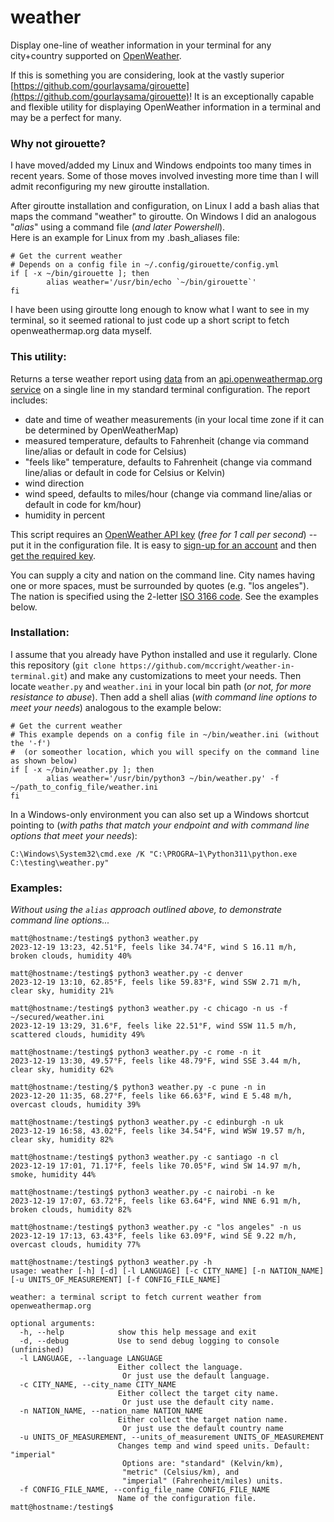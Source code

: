 # weather
Display one-line of weather information in your terminal for any city+country supported on [OpenWeather](https://openweathermap.org/).  

If this is something you are considering, look at the vastly superior [https://github.com/gourlaysama/girouette](https://github.com/gourlaysama/girouette)!  It is an exceptionally capable and flexible utility for displaying OpenWeather information in a terminal and may be a perfect for many.  

### Why not girouette?  
I have moved/added my Linux and Windows endpoints too many times in recent years.  Some of those moves involved investing more time than I will admit reconfiguring my new giroutte installation.  

After giroutte installation and configuration, on Linux I add a bash alias that maps the command "weather" to giroutte.  On Windows I did an analogous "*alias*" using a command file (*and later Powershell*).  
Here is an example for Linux from my .bash_aliases file:  

```terminal
# Get the current weather
# Depends on a config file in ~/.config/girouette/config.yml
if [ -x ~/bin/girouette ]; then
        alias weather='/usr/bin/echo `~/bin/girouette`'
fi
```

I have been using giroutte long enough to know what I want to see in my terminal, so it seemed rational to just code up a short script to fetch openweathermap.org data myself.  

### This utility:  
Returns a terse weather report using [data](https://openweathermap.org/current#data) from an [api.openweathermap.org service](https://openweathermap.org/current) on a single line in my standard terminal configuration.  The report includes: 
* date and time of weather measurements (in your local time zone if it can be determined by OpenWeatherMap)  
* measured temperature, defaults to Fahrenheit (change via command line/alias or default in code for Celsius)  
* "feels like" temperature, defaults to Fahrenheit (change via command line/alias or default in code for Celsius or Kelvin)  
* wind direction  
* wind speed, defaults to miles/hour (change via command line/alias or default in code for km/hour)  
* humidity in percent  

This script requires an [OpenWeather API key](https://openweathermap.org/appid) (*free for 1 call per second*) -- put it in the configuration file.  It is easy to [sign-up for an account](https://openweathermap.org/home/sign_up) and then [get the required key](https://home.openweathermap.org/api_keys).  

You can supply a city and nation on the command line.  City names having one or more spaces, must be surrounded by quotes (e.g. "los angeles").  The nation is specified using the 2-letter [ISO 3166 code](https://en.wikipedia.org/wiki/ISO_3166).  See the examples below.  

### Installation:
I assume that you already have Python installed and use it regularly.  Clone this repository (```git clone https://github.com/mccright/weather-in-terminal.git```) and make any customizations to meet your needs.  Then locate ```weather.py``` and ```weather.ini``` in your local bin path (*or not, for more resistance to abuse*).  Then add a shell alias (*with command line options to meet your needs*) analogous to the example below:  

```terminal
# Get the current weather
# This example depends on a config file in ~/bin/weather.ini (without the '-f') 
#  (or someother location, which you will specify on the command line as shown below)
if [ -x ~/bin/weather.py ]; then
        alias weather='/usr/bin/python3 ~/bin/weather.py' -f ~/path_to_config_file/weather.ini
fi
```

In a Windows-only environment you can also set up a Windows shortcut pointing to (*with paths that match your endpoint and with command line options that meet your needs*):  
```terminal
C:\Windows\System32\cmd.exe /K "C:\PROGRA~1\Python311\python.exe  C:\testing\weather.py"
```

### Examples:  
*Without using the ```alias``` approach outlined above, to demonstrate command line options...*  
```terminal
matt@hostname:/testing$ python3 weather.py
2023-12-19 13:23, 42.51°F, feels like 34.74°F, wind S 16.11 m/h, broken clouds, humidity 40%

matt@hostname:/testing$ python3 weather.py -c denver
2023-12-19 13:10, 62.85°F, feels like 59.83°F, wind SSW 2.71 m/h, clear sky, humidity 21%

matt@hostname:/testing$ python3 weather.py -c chicago -n us -f ~/secured/weather.ini
2023-12-19 13:29, 31.6°F, feels like 22.51°F, wind SSW 11.5 m/h, scattered clouds, humidity 49%

matt@hostname:/testing$ python3 weather.py -c rome -n it
2023-12-19 13:30, 49.57°F, feels like 48.79°F, wind SSE 3.44 m/h, clear sky, humidity 62%

matt@hostname:/testing/$ python3 weather.py -c pune -n in
2023-12-20 11:35, 68.27°F, feels like 66.63°F, wind E 5.48 m/h, overcast clouds, humidity 39%

matt@hostname:/testing$ python3 weather.py -c edinburgh -n uk
2023-12-19 16:58, 43.02°F, feels like 34.54°F, wind WSW 19.57 m/h, clear sky, humidity 82%

matt@hostname:/testing$ python3 weather.py -c santiago -n cl
2023-12-19 17:01, 71.17°F, feels like 70.05°F, wind SW 14.97 m/h, smoke, humidity 44%

matt@hostname:/testing$ python3 weather.py -c nairobi -n ke
2023-12-19 17:07, 63.72°F, feels like 63.64°F, wind NNE 6.91 m/h, broken clouds, humidity 82%

matt@hostname:/testing$ python3 weather.py -c "los angeles" -n us
2023-12-19 17:13, 63.43°F, feels like 63.09°F, wind SE 9.22 m/h, overcast clouds, humidity 77%

matt@hostname:/testing$ python3 weather.py -h
usage: weather [-h] [-d] [-l LANGUAGE] [-c CITY_NAME] [-n NATION_NAME] [-u UNITS_OF_MEASUREMENT] [-f CONFIG_FILE_NAME]

weather: a terminal script to fetch current weather from openweathermap.org

optional arguments:
  -h, --help            show this help message and exit
  -d, --debug           Use to send debug logging to console (unfinished)
  -l LANGUAGE, --language LANGUAGE
                        Either collect the language.
                         Or just use the default language.
  -c CITY_NAME, --city_name CITY_NAME
                        Either collect the target city name.
                         Or just use the default city name.
  -n NATION_NAME, --nation_name NATION_NAME
                        Either collect the target nation name.
                         Or just use the default country name
  -u UNITS_OF_MEASUREMENT, --units_of_measurement UNITS_OF_MEASUREMENT
                        Changes temp and wind speed units. Default: "imperial"
                         Options are: "standard" (Kelvin/km),
                         "metric" (Celsius/km), and
                         "imperial" (Fahrenheit/miles) units.
  -f CONFIG_FILE_NAME, --config_file_name CONFIG_FILE_NAME
                        Name of the configuration file.
matt@hostname:/testing$
```


